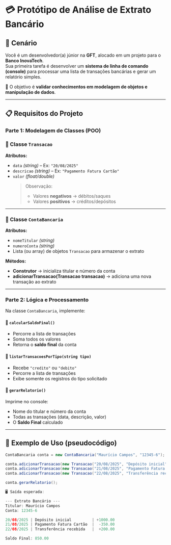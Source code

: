 # 💳 Protótipo de Análise de Extrato Bancário

## 🏦 Cenário

Você é um desenvolvedor(a) júnior na **GFT**, alocado em um projeto para o **Banco InovaTech**.  
Sua primeira tarefa é desenvolver um **sistema de linha de comando (console)** para processar uma lista de transações bancárias e gerar um relatório simples.  

🎯 O objetivo é **validar conhecimentos em modelagem de objetos e manipulação de dados**.

---

## 📋 Requisitos do Projeto

### Parte 1: Modelagem de Classes (POO)

### 🔹 Classe `Transacao`
**Atributos:**
- `data` *(string)* – Ex: `"20/08/2025"`
- `descricao` *(string)* – Ex: `"Pagamento Fatura Cartão"`
- `valor` *(float/double)*  
  > Observação:  
  > - Valores **negativos** → débitos/saques  
  > - Valores **positivos** → créditos/depósitos  

---

### 🔹 Classe `ContaBancaria`
**Atributos:**
- `nomeTitular` *(string)*
- `numeroConta` *(string)*
- Lista (ou array) de objetos `Transacao` para armazenar o extrato  

**Métodos:**
- **Construtor** → inicializa titular e número da conta  
- **adicionarTransacao(Transacao transacao)** → adiciona uma nova transação ao extrato  

---

### Parte 2: Lógica e Processamento

Na classe `ContaBancaria`, implemente:

#### 🔹 `calcularSaldoFinal()`
- Percorre a lista de transações  
- Soma todos os valores  
- Retorna o **saldo final** da conta  

#### 🔹 `listarTransacoesPorTipo(string tipo)`
- Recebe `"credito"` ou `"debito"`  
- Percorre a lista de transações  
- Exibe somente os registros do tipo solicitado  

#### 🔹 `gerarRelatorio()`
Imprime no console:  
- Nome do titular e número da conta  
- Todas as transações (data, descrição, valor)  
- O **Saldo Final** calculado  

---

## 🧩 Exemplo de Uso (pseudocódigo)

```java
ContaBancaria conta = new ContaBancaria("Maurício Campos", "12345-6");

conta.adicionarTransacao(new Transacao("20/08/2025", "Depósito inicial", 1000.0));
conta.adicionarTransacao(new Transacao("21/08/2025", "Pagamento Fatura Cartão", -350.0));
conta.adicionarTransacao(new Transacao("22/08/2025", "Transferência recebida", 200.0));

conta.gerarRelatorio();

🖥️ Saída esperada:

--- Extrato Bancário ---
Titular: Maurício Campos
Conta: 12345-6

20/08/2025 | Depósito inicial         | +1000.00
21/08/2025 | Pagamento Fatura Cartão  |  -350.00
22/08/2025 | Transferência recebida   |  +200.00

Saldo Final: 850.00
